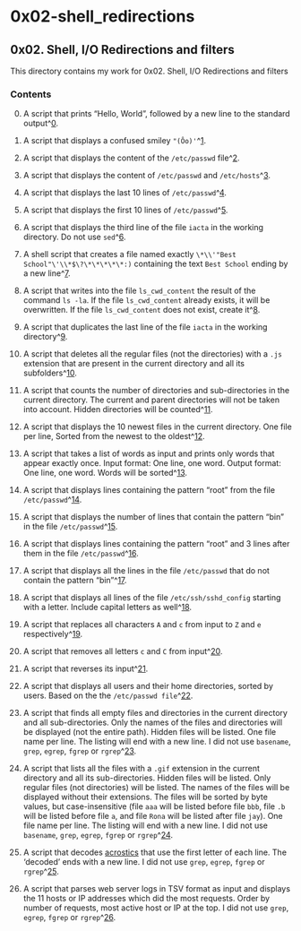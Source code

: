 # 0x02-shell_redirections

## 0x02. Shell, I/O Redirections and filters

This directory contains my work for 0x02. Shell, I/O Redirections and filters

### Contents

0. A script that prints “Hello, World”, followed by a new line to the standard output^[0].

1. A script that displays a confused smiley ```"(Ôo)'```^[1].

2. A script that displays the content of the ```/etc/passwd``` file^[2].

3. A script that displays the content of ```/etc/passwd``` and ```/etc/hosts```^[3].

4. A script that displays the last 10 lines of ```/etc/passwd```^[4].

5. A script that displays the first 10 lines of ```/etc/passwd```^[5].

6. A script that  displays the third line of the file ```iacta``` in the working directory. Do not  use ```sed```^[6].

7. A shell script that creates a file named exactly ```\*\\'"Best School"\'\\*$\?\*\*\*\*\*:)``` containing the text ```Best School``` ending by a new line^[7].

8. A script that writes into the file ```ls_cwd_content``` the result of the command ```ls -la```. If the file ```ls_cwd_content``` already exists, it will be overwritten. If the file ```ls_cwd_content``` does not exist, create it^[8].

9. A script that duplicates the last line of the file ```iacta``` in the working directory^[9].

10. A script that deletes all the regular files (not the directories) with a ```.js``` extension that are present in the current directory and all its subfolders^[10].

11. A script that counts the number of directories and sub-directories in the current directory. The current and parent directories will not be taken into account. Hidden directories will be counted^[11].

12. A script that displays the 10 newest files in the current directory. One file per line, Sorted from the newest to the oldest^[12].

13. A script that takes a list of words as input and prints only words that appear exactly once. Input format: One line, one word. Output format: One line, one word. Words will be sorted^[13].

14. A script that displays lines containing the pattern “root” from the file ```/etc/passwd```^[14].

15. A script that displays the number of lines that contain the pattern “bin” in the file ```/etc/passwd```^[15].

16. A script that displays lines containing the pattern “root” and 3 lines after them in the file ```/etc/passwd```^[16].

17. A script that displays all the lines in the file ```/etc/passwd``` that do not contain the pattern “bin”^[17].

18. A script that displays all lines of the file ```/etc/ssh/sshd_config``` starting with a letter. Include capital letters as well^[18].

19. A script that replaces all characters ```A``` and ```c``` from input to ```Z``` and ```e``` respectively^[19].

20. A script that removes all letters ```c``` and ```C``` from input^[20].

21. A script that reverses its input^[21].

22. A script that displays all users and their home directories, sorted by users. Based on the the ```/etc/passwd file```^[22].

23. A script that finds all empty files and directories in the current directory and all sub-directories. Only the names of the files and directories will be displayed (not the entire path). Hidden files will be listed. One file name per line. The listing will end with a new line. I did not use ```basename```, ```grep```, ```egrep```, ```fgrep``` or ```rgrep```^[23].

24. A script that lists all the files with a ```.gif``` extension in the current directory and all its sub-directories. Hidden files will be listed. Only regular files (not directories) will be listed. The names of the files will be displayed without their extensions. The files will be sorted by byte values, but case-insensitive (file ```aaa``` will be listed before file ```bbb```, file ```.b``` will be listed before file ```a```, and file ```Rona``` will be listed after file ```jay```). One file name per line. The listing will end with a new line. I did not use ```basename```, ```grep```, ```egrep```, ```fgrep``` or ```rgrep```^[24].

25. A script that decodes [acrostics](https://en.wikipedia.org/wiki/Acrostic) that use the first letter of each line. The ‘decoded’ ends with a new line. I did not use ```grep```, ```egrep```, ```fgrep``` or ```rgrep```^[25].

26. A script that parses web server logs in TSV format as input and displays the 11 hosts or IP addresses which did the most requests. Order by number of requests, most active host or IP at the top. I did not use ```grep```, ```egrep```, ```fgrep``` or ```rgrep```^[26].

[0]: 0-hello_world

[1]: 1-confused_smiley

[2]: 2-hellofile

[3]: 3-twofiles

[4]: 4-lastlines

[5]: 5-firstlines

[6]: 6-third_line

[7]: 7-file

[8]: 8-cwd_state

[9]: 9-duplicate_last_line

[10]: 10-no_more_js

[11]: 11-directories

[12]: 12-newest_files

[13]: 13-unique

[14]: 14-findthatword

[15]: 15-countthatword

[16]: 16-whatsnext

[17]: 17-hidethisword

[18]: 18-letteronly

[19]: 19-AZ

[20]: 20-hiago

[21]: 21-reverse

[22]: 22-users_and_homes

[23]: 100-empty_casks

[24]: 101-gifs

[25]: 102-acrostic

[26]: 103-the_biggest_fan